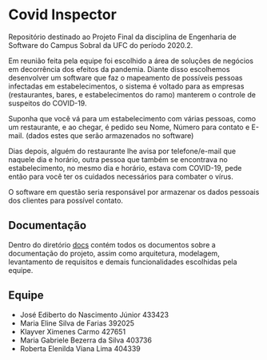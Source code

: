 # Covid Inspector
Repositório destinado ao Projeto Final da disciplina de Engenharia de Software do Campus Sobral da UFC do período 2020.2.

Em reunião feita pela equipe foi escolhido a área de soluções de negócios em decorrência dos efeitos da pandemia. Diante disso escolhemos desenvolver um software que faz o mapeamento de possíveis pessoas infectadas em estabelecimentos, o sistema é voltado para as empresas (restaurantes, bares, e estabelecimentos do ramo) manterem o controle de suspeitos do COVID-19. 

Suponha que você vá para um estabelecimento com várias pessoas, como um restaurante, e ao chegar, é pedido seu Nome, Número para contato e E-mail. (dados estes que serão armazenados no software)

Dias depois, alguém do restaurante lhe avisa por telefone/e-mail que naquele dia e horário, outra pessoa que também se encontrava no estabelecimento, no mesmo dia e horário,  estava com COVID-19, pede então para você ter os cuidados necessários para combater o vírus.

O software em questão seria responsável por armazenar os dados pessoais dos clientes para possível contato.

## Documentação
Dentro do diretório [docs](https://github.com/Krymancer/2020-es-covid-inspector/tree/master/docs) contém todos os documentos sobre a documentação do projeto, assim como arquitetura, modelagem, levantamento de requisitos e demais funcionalidades escolhidas pela equipe.

## Equipe

 - José Ediberto do Nascimento Júnior 433423
 - Maria Eline Silva de Farias 392025
 - Klayver Ximenes Carmo 427651
 - Maria Gabriele Bezerra da Silva 403736
 - Roberta Elenilda Viana Lima 404339
